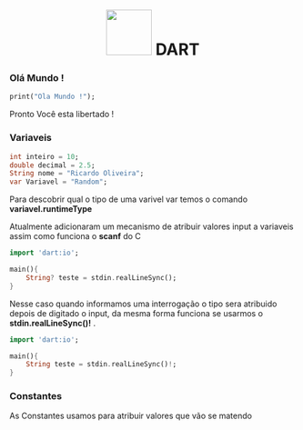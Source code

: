 <h1 align="center"><img src="https://camo.githubusercontent.com/831fcb3aa1e35685a351128ada1c6555843bc0220020b74fbb1a50f7b91b077f/68747470733a2f2f6477676c6f676f2e636f6d2f77702d636f6e74656e742f75706c6f6164732f323031382f30332f446172745f6c6f676f2e706e67"  height="80px" > DART </h1> 

### Olá Mundo !
````dart
print("Ola Mundo !");
````
Pronto Você esta libertado ! 


### Variaveis
````dart
int inteiro = 10;
double decimal = 2.5;
String nome = "Ricardo Oliveira";
var Variavel = "Random";
````
Para descobrir qual o tipo  de uma varivel var temos o comando **variavel.runtimeType**

Atualmente adicionaram um mecanismo de atribuir valores input a variaveis assim como funciona o **scanf** do C

```dart
import 'dart:io';

main(){
    String? teste = stdin.realLineSync();
}
```
Nesse caso quando informamos uma interrogação o tipo sera atribuido depois de digitado o input, da mesma forma funciona se usarmos o **stdin.realLineSync()!** .

```dart
import 'dart:io';

main(){
    String teste = stdin.realLineSync()!;
}
```



### Constantes
As Constantes usamos para atribuir valores que vão se matendo 

